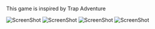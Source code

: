 This game is inspired by Trap Adventure 


![ScreenShot](https://img.itch.zone/aW1hZ2UvMTE5Mjc1Mi82OTU2NjkxLnBuZw==/original/ikR20C.png)
![ScreenShot](https://img.itch.zone/aW1hZ2UvMTE5Mjc1Mi82OTU2NjkwLnBuZw==/original/MFVqoW.png)
![ScreenShot](https://img.itch.zone/aW1hZ2UvMTE5Mjc1Mi82OTU2NjkyLnBuZw==/original/bv8JC6.png)
![ScreenShot](https://img.itch.zone/aW1hZ2UvMTE5Mjc1Mi82OTU2NjkzLnBuZw==/original/KfOjm%2F.png)
